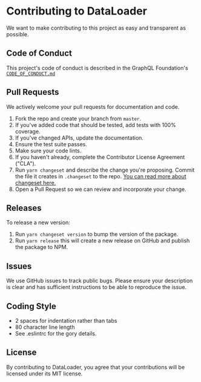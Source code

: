 # Contributing to DataLoader

We want to make contributing to this project as easy and transparent as
possible.

## Code of Conduct

This project's code of conduct is described in the GraphQL Foundation's [`CODE_OF_CONDUCT.md`](https://github.com/graphql/foundation/blob/master/CODE-OF-CONDUCT.md)

## Pull Requests

We actively welcome your pull requests for documentation and code.

1. Fork the repo and create your branch from `master`.
2. If you've added code that should be tested, add tests with 100% coverage.
3. If you've changed APIs, update the documentation.
4. Ensure the test suite passes.
5. Make sure your code lints.
6. If you haven't already, complete the Contributor License Agreement ("CLA").
7. Run `yarn changeset` and describe the change you're proposing. Commit the file it creates in `.changeset` to the repo. [You can read more about changeset here.](https://github.com/changesets/changesets)
8. Open a Pull Request so we can review and incorporate your change.

## Releases

To release a new version:
1. Run `yarn changeset version` to bump the version of the package.
2. Run `yarn release` this will create a new release on GitHub and publish the package to NPM. 

## Issues

We use GitHub issues to track public bugs. Please ensure your description is
clear and has sufficient instructions to be able to reproduce the issue.

## Coding Style

- 2 spaces for indentation rather than tabs
- 80 character line length
- See .eslintrc for the gory details.

## License

By contributing to DataLoader, you agree that your contributions will be
licensed under its MIT license.
